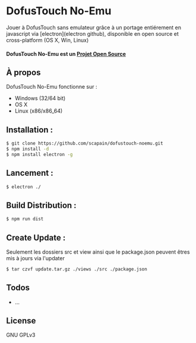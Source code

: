 # DofusTouch No-Emu

Jouer à DofusTouch sans emulateur grâce à un portage entiérement en javascript via [electron](electron github), disponible en open source et cross-platform (OS X, Win, Linux)

#### DofusTouch No-Emu est un [Projet Open Source](http://openopensource.org/)

## À propos
DofusTouch No-Emu fonctionne sur :
 - Windows (32/64 bit)
 - OS X
 - Linux (x86/x86_64)

## Installation :
```sh
$ git clone https://github.com/scapain/dofustouch-noemu.git
$ npm install -d
$ npm install electron -g
```

## Lancement :
```sh
$ electron ./
```

## Build Distribution :
```sh
$ npm run dist
```

## Create Update :
Seulement les dossiers src et view ainsi que le package.json peuvent êtres mis à jours via l'updater
```sh
$ tar czvf update.tar.gz ./views ./src ./package.json
```

## Todos

 - ...

License
----

GNU GPLv3 
